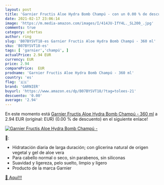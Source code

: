```yaml
---
layout: post
title: 'Garnier Fructis Aloe Hydra Bomb Champú - con un 0.00 % de descuento'
date: 2021-02-17 23:06:14
image: 'https://m.media-amazon.com/images/I/414JU-IfY4L._SL200_.jpg'
comments: true
category: ofertas
author: ring
slug: 'B07BYSVT18-es Garnier Fructis Aloe Hydra Bomb Champú - 360 ml'
sku: 'B07BYSVT18-es'
tags: [ 'garnier','champú', ]
actualPrice: 2.94 EUR
currency: EUR
price: 2.94
comparePrice:  EUR
prodname: 'Garnier Fructis Aloe Hydra Bomb Champú - 360 ml'
country: 'es'
flag: '🇪🇸'
brand: 'GARNIER'
buyurl: 'https://www.amazon.es/dp/B07BYSVT18/?tag=tolees-21'
descuento: '0.00'
average: '2.94'
---
```


En este momento está [Garnier Fructis Aloe Hydra Bomb Champú - 360 ml](https://www.amazon.es/dp/B07BYSVT18/?tag=tolees-21) a 2.94 EUR (original:  EUR) (0.00 %  de descuento) en el siguiente enlace!

[![Garnier Fructis Aloe Hydra Bomb Champú -](https://m.media-amazon.com/images/I/414JU-IfY4L._SL200_.jpg)](https://www.amazon.es/dp/B07BYSVT18/?tag=tolees-21)

🔎:

- Hidratación diaria de larga duración; con glicerina natural de origen vegetal y gel de aloe vera
- Para cabello normal o seco, sin parabenos, sin siliconas
- Suavidad y ligereza, pelo suelto, limpio y ligero
- Producto de la marca Garnier

[🛒 Aquí!!!](https://www.amazon.es/dp/B07BYSVT18/?tag=tolees-21)
